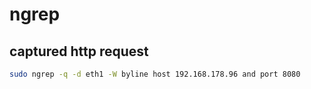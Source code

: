 # ngrep

## captured http request

```bash
sudo ngrep -q -d eth1 -W byline host 192.168.178.96 and port 8080
```
